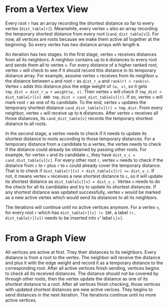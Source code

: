 # From a Vertex View

Every root `r` has an array recording the shortest distance so far to every vertex (`dist_table[r]`). Meanwhile, every vertex `v` also an array recording the temporary shortest distance from every root (`cand_dist_table[v]`). For now, all vertices are roots because we make them active all together at the beginning. So every vertex has two distance arrays with length `N`.

An iteration has two stages. In the first stage, vertex `v` receives distances from all its neighbors. A neighbor contains up to `N` distances to every root and sends them all to vertex `v`. For every distance of a higher ranked root, vertex `v` will check to see if it should record this distance in its temporary distance array. For example, assume vertex `v` receives from its neighbor `w` the distance between `w` and root `r` as `dist_r_w` and `rank(r) > rank(v)`. Vertex `v` adds this distance plus the edge weight of `(w, v)`, so it gets `tmp_dist = dist_r_w + weight(w, v)`. Then vertex `v` will check if `tmp_dist < dist_table[r][v] AND tmp_dist < cand_dist_table[v][r]`.  If so, vertex `v` will mark root `r` as one of its candidate. To the end, vertex `v` updates the temporary shortest distance `cand_dist_table[v][r] = tmp_dist`. From every neighbor, vertex `v` will receive up to `N` distances. After vertex `v` receives all those distances, its `cand_dist_table[v]` records the temporary shortest distance to all roots.

In the second stage, a vertex needs to check if it needs to update its shortest distance to roots according to those temporary distances. For a temporary distance from a candidate to a vertex, the vertex needs to check if the distance could already be obtained by passing other roots. For example, for vertex `v` and its candidate `c`, they have `dist_v_c = cand_dist_table[v][c]`. For every other root `r`, vertex `v` needs to check if the distance from `c` to `r` plus `r` to `v` could already cover the temporary distance. That is to check if `dist_table[r][v] + dist_table[c][r] <= dist_v_c`. If not, it means vertex `v` receives a new shortest distance to `c`, so it will update its shortest distance as `dist_table[c][v] = dist_v_c`. Vertex `v` needs to do the check for all its candidates and try to update its shortest distances. If any shortest distance was updated successfully, vertex `v` would be marked as a new active vertex which would send its distances to all its neighbors.

The iterations will continue until no active vertices anymore. For a vertex `v`, for every root `r` which has `dist_table[r][v] != INF`, a label `(r, dist_table[r][v])` needs to be inserted into `v`' label `L[v]`.

# From a Graph View
All vertices are active at first. They their distances to its neighbors. Every distance is from a root to the vertex. The neighbor will receive the distance and plus it with the edge weight and record it as a temporary distance to the corresponding root. After all active vertices finish sending, vertices begins to check all its received distances. The distance should not be covered by through other roots, then the vertex update the distance as one of its shortest distance to a root. After all vertices finish checking, those vertices with updated shortest distances are new active verices. They begins to send distances in the next iteration. The iterations continue until no more active vertices.

